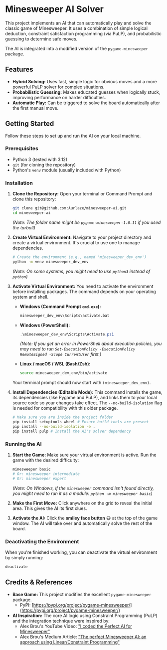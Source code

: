 # Minesweeper AI Solver

This project implements an AI that can automatically play and solve the classic game of Minesweeper. It uses a combination of simple logical deduction, constraint satisfaction programming (via PuLP), and probabilistic guessing to determine safe moves.

The AI is integrated into a modified version of the `pygame-minesweeper` package.

## Features

* **Hybrid Solving:** Uses fast, simple logic for obvious moves and a more powerful PuLP solver for complex situations.
* **Probabilistic Guessing:** Makes educated guesses when logically stuck, improving performance on harder difficulties.
* **Automatic Play:** Can be triggered to solve the board automatically after the first manual move.

## Getting Started

Follow these steps to set up and run the AI on your local machine.

### Prerequisites

* Python 3 (tested with 3.12)
* `git` (for cloning the repository)
* Python's `venv` module (usually included with Python)

### Installation

1.  **Clone the Repository:**
    Open your terminal or Command Prompt and clone this repository:
    ```bash
    git clone git@github.com:Aurlaze/minesweeper-ai.git
    cd minesweeper-ai
    ```
    *(Note: The folder name might be `pygame-minesweeper-1.0.11` if you used the tarball)*

2.  **Create Virtual Environment:**
    Navigate to your project directory and create a virtual environment. It's crucial to use one to manage dependencies.
    ```bash
    # Create the environment (e.g., named 'minesweeper_dev_env')
    python -m venv minesweeper_dev_env
    ```
    *(Note: On some systems, you might need to use `python3` instead of `python`)*

3.  **Activate Virtual Environment:**
    You need to activate the environment before installing packages. The command depends on your operating system and shell.

    * **Windows (Command Prompt `cmd.exe`):**
      ```cmd
      minesweeper_dev_env\Scripts\activate.bat
      ```

    * **Windows (PowerShell):**
      ```powershell
      .\minesweeper_dev_env\Scripts\Activate.ps1
      ```
      *(Note: If you get an error in PowerShell about execution policies, you may need to run `Set-ExecutionPolicy -ExecutionPolicy RemoteSigned -Scope CurrentUser` first.)*

    * **Linux / macOS / WSL (Bash/Zsh):**
      ```bash
      source minesweeper_dev_env/bin/activate
      ```
    Your terminal prompt should now start with `(minesweeper_dev_env)`.

4.  **Install Dependencies (Editable Mode):**
    This command installs the game, its dependencies (like Pygame and PuLP), and links them to your local source code so your changes take effect. The `--no-build-isolation` flag is needed for compatibility with this older package.
    ```bash
    # Make sure you are inside the project folder
    pip install setuptools wheel # Ensure build tools are present
    pip install --no-build-isolation -e .
    pip install pulp # Install the AI's solver dependency
    ```

### Running the AI

1.  **Start the Game:**
    Make sure your virtual environment is active. Run the game with the desired difficulty:
    ```bash
    minesweeper basic
    # Or: minesweeper intermediate
    # Or: minesweeper expert
    ```
    *(Note: On Windows, if the `minesweeper` command isn't found directly, you might need to run it as a module: `python -m minesweeper basic`)*

2.  **Make the First Move:**
    Click anywhere on the grid to reveal the initial area. This gives the AI its first clues.

3.  **Activate the AI:**
    Click the **smiley face button** 😃 at the top of the game window. The AI will take over and automatically solve the rest of the board.

### Deactivating the Environment

When you're finished working, you can deactivate the virtual environment by simply running:
```bash
deactivate
```
## Credits & References

* **Base Game:** This project modifies the excellent `pygame-minesweeper` package.
    * PyPI: [https://pypi.org/project/pygame-minesweeper/](https://pypi.org/project/pygame-minesweeper/)
* **AI Inspiration:** The core AI logic using Constraint Programming (PuLP) and the integration technique were inspired by:
    * Alex Brou's YouTube Video: ["I coded the Perfect AI for Minesweeper"](https://youtu.be/gKMZbzl0V7U)
    * Alex Brou's Medium Article: ["The perfect Minesweeper AI: an approach using Linear/Constraint Programming"](https://medium.com/@alexbrou/the-perfect-minesweeper-ai-an-approach-using-linear-constraint-programming-1d4cf8cc8101)

